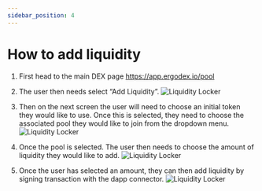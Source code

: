 ```yaml
---
sidebar_position: 4
---
```


# How to add liquidity

1. First head to the main DEX page https://app.ergodex.io/pool

2. The user then needs select “Add Liquidity”.
![Liquidity Locker](/img/user-guides/add-liquidity/1.png)

3. Then on the next screen the user will need to choose an initial token they would like to use. Once this is selected, they need to choose the associated pool they would like to join from the dropdown menu. 
![Liquidity Locker](/img/user-guides/add-liquidity/2.png)

4. Once the pool is selected. The user then needs to choose the amount of liquidity they would like to add. 
![Liquidity Locker](/img/user-guides/add-liquidity/3.png)

5. Once the user has selected an amount, they can then add liquidity by signing transaction with the dapp connector. 
![Liquidity Locker](/img/user-guides/add-liquidity/4.png)
